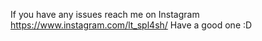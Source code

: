 If you have any issues reach me on Instagram
https://www.instagram.com/lt_spl4sh/
Have a good one :D

